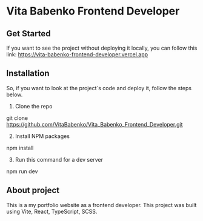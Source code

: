 # Vita Babenko Frontend Developer

## Get Started

If you want to see the project without deploying it locally, you can follow this link:
https://vita-babenko-frontend-developer.vercel.app

## Installation

So, if you want to look at the project`s code and deploy it, follow the steps below.

1. Clone the repo

git clone https://github.com/VitaBabenko/Vita_Babenko_Frontend_Developer.git

2. Install NPM packages

npm install

3. Run this command for a dev server

npm run dev

## About project

This is a my portfolio website as a frontend developer.
This project was built using Vite, React, TypeScript, SCSS.
